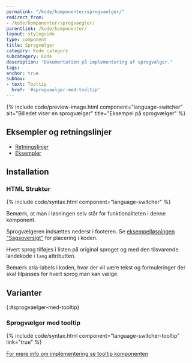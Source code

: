 ```yaml
---
permalink: "/kode/komponenter/sprogvaelger/"
redirect_from:
- /kode/komponenter/sprogvaegler/
parentlink: /kode/komponenter/
layout: styleguide
type: component
title: Sprogvælger
category: Kode_category
subcategory: Kode
description: "Dokumentation på implementering af sprogvælger."
tags: 
anchor: true
subnav:
- text: Tooltip
  href: '#sprogvaelger-med-tooltip'
---
```


{% include code/preview-image.html component="language-switcher" alt="Billedet viser en sprogvælger" title="Eksempel på sprogvælger" %}

## Eksempler og retningslinjer
<ul class="nobullet-list">
    <li><a href="/komponenter/sprogvaelger/#retningslinjer">Retningslinjer</a></li>
    <li><a href="/komponenter/sprogvaelger/">Eksempler</a></li>
</ul>

## Installation

### HTML Struktur

{% include code/syntax.html component="language-switcher" %}

<div class="alert alert-warning" role="alert">
    <div class="alert-body">
        <p class="alert-text">Bemærk, at man i løsningen selv står for funktionaliteten i denne komponent.</p>
    </div>
</div>

Sprogvælgeren indsættes nederst i footeren. Se <a href="/eksempler/selvbetjeningsloesninger/#sagsoversigt">eksempelløsningen "Sagsoversigt"</a> for placering i koden.

Hvert sprog tilføjes i listen på original sproget og med den tilsvarende landekode i `lang` attributten.

Bemærk aria-labels i koden, hvor der vil være tekst og formuleringer der skal tilpasses for hvert sprog man kan vælge.

## Varianter

{:#sprogvaelger-med-tooltip}
### Sprogvælger med tooltip

{% include code/syntax.html component="language-switcher-tooltip" link="true" %}

<a href="/kode/komponenter/tooltip/">For mere info om implementering se tooltip komponenten</a>
